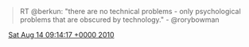 > RT @berkun: "there are no technical problems \- only psychological problems that are obscured by technology\." \- @rorybowman

<img src="../../media/tweet.ico" width="12" /> [Sat Aug 14 09:14:17 +0000 2010](https://twitter.com/DromerDenker/status/21137591809)